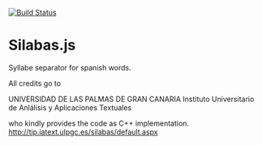 [![Build Status](https://travis-ci.org/vic/silabas.js.svg)](https://travis-ci.org/vic/silabas.js)

# Silabas.js

Syllabe separator for spanish words.

All credits go to 

UNIVERSIDAD DE LAS PALMAS DE GRAN CANARIA
Instituto Universitario de Anlálisis y Aplicaciones Textuales

who kindly provides the code as C++ implementation.
http://tip.iatext.ulpgc.es/silabas/default.aspx
